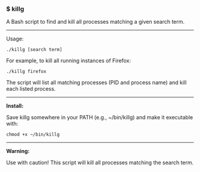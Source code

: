 ### $ killg

A  Bash script to find and kill all processes matching a given search term.

***

Usage:

```./killg [search term]```

For example, to kill all running instances of Firefox:

```./killg firefox```

The script will list all matching processes (PID and process name) and kill each listed process.

***

**Install:**

Save killg somewhere in your PATH (e.g., ~/bin/killg) and make it executable with:

```chmod +x ~/bin/killg```

***

**Warning:**

Use with caution! This script will kill all processes matching the search term.
